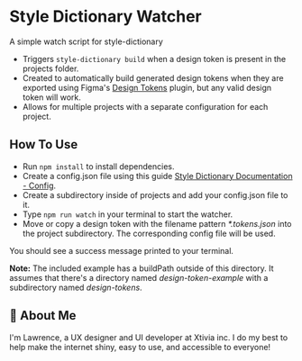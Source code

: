 
# Style Dictionary Watcher

A simple watch script for style-dictionary

* Triggers ``style-dictionary build`` when a design token is present in the projects folder. 
* Created to automatically build generated design tokens when they are exported using Figma's [Design Tokens](https://www.figma.com/community/plugin/888356646278934516) plugin, but any valid design token will work.
* Allows for multiple projects with a separate configuration for each project.

## How To Use

* Run ``npm install`` to install dependencies.
* Create a config.json file using this guide [Style Dictionary Documentation - Config](https://amzn.github.io/style-dictionary/#/config).
* Create a subdirectory inside of projects and add your config.json file to it.
* Type ``npm run watch`` in your terminal to start the watcher.
* Move or copy a design token with the filename pattern _*.tokens.json_ into the project subdirectory. The corresponding config file will be used.

You should see a success message printed to your terminal.

**Note:** The included example has a buildPath outside of this directory. It assumes that there's a directory named _design-token-example_ with a subdirectory named _design-tokens_.

## 🚀 About Me
I'm Lawrence, a UX designer and UI developer at Xtivia inc. I do my best to help make the internet shiny, easy to use, and accessible to everyone!
